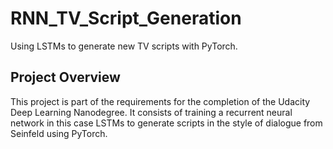 # RNN_TV_Script_Generation
Using LSTMs to generate new TV scripts with PyTorch.

## Project Overview
This project is part of the requirements for the completion of the Udacity Deep Learning Nanodegree. It consists of training a recurrent neural network in this case LSTMs to generate scripts in the style of dialogue from Seinfeld using PyTorch.
